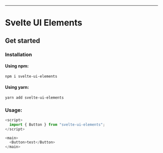 ---

# Svelte UI Elements

## Get started

### Installation

#### Using npm:

```bash
npm i svelte-ui-elements
```

#### Using yarn:

```bash
yarn add svelte-ui-elements
```

### Usage:

```js
<script>
  import { Button } from "svelte-ui-elements";
</script>

<main>
  <Button>test</Button>
</main>

```
